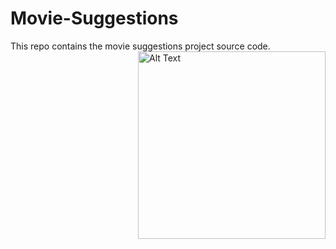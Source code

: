 # Movie-Suggestions
This repo contains the movie suggestions project source code.
<img src="https://github.com/user-attachments/assets/a10b120f-a6d0-4213-8b19-b2269f246b10" alt="Alt Text" align="right" width="300">
